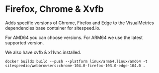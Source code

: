 # Firefox, Chrome & Xvfb

Adds specific versions of Chrome, Firefox and Edge to the VisualMetrics dependencies base container for sitespeed.io.

For AMD64 you can choose versions. For ARM64 we use the latest supported version.

We also have xvfb & x11vnc installed.

```
docker buildx build --push --platform linux/arm64,linux/amd64 -t sitespeedio/webbrowsers:chrome-104.0-firefox-103.0-edge-104.0 .
```